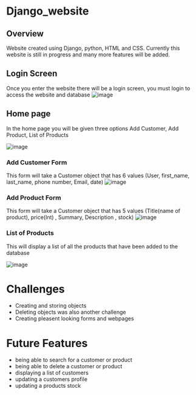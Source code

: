 # Django_website

## Overview
Website created using Django, python, HTML and CSS. Currently this website is still in progress and many more features will be added.


## Login Screen
Once you enter the website there will be a login screen, you must login to access the website and database
![image](https://user-images.githubusercontent.com/40302667/138660403-865f571f-0da9-4a61-b2aa-b672be4e71bf.png)

## Home page
In the home page you will be given three options Add Customer, Add Product, List of Products

![image](https://user-images.githubusercontent.com/40302667/138661145-f4ca13e5-4593-4f06-b3a4-0100557d2818.png)

### Add Customer Form
This form will take a Customer object that has 6 values (User, first_name, last_name, phone number, Email, date)
![image](https://user-images.githubusercontent.com/40302667/138661210-33797322-c214-4d36-8b86-3ee8166bcefa.png)

### Add Product Form
This form will take a Customer object that has 5 values (Title(name of product), price(Int) , Summary, Description , stock)
![image](https://user-images.githubusercontent.com/40302667/138661609-722d0cdd-f12c-45b9-a228-af614666492e.png)

### List of Products 
This will display a list of all the products that have been added to the database

![image](https://user-images.githubusercontent.com/40302667/138662251-f724d61b-6068-425b-8b22-ca39ad311044.png)

# Challenges
* Creating and storing objects
* Deleting objects was also another challenge
* Creating pleasent looking forms and webpages

# Future Features
* being able to search for a customer or product
* being able to delete a customer or product
* displaying a list of customers
* updating a customers profile
* updating a products stock

